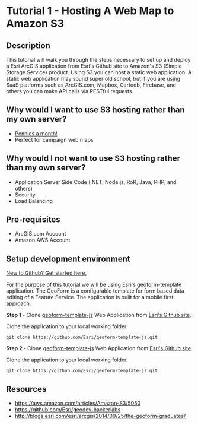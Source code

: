 # Tutorial 1 - Hosting A Web Map to Amazon S3

## Description

This tutorial will walk you through the steps necessary to set up and deploy a Esri ArcGIS application from Esri's Github site  to Amazon's S3 (Simple Storage Service) product.  Using S3 you can host a static web application.  A static web application may sound super old school, but if you are using SaaS platforms such as ArcGIS.com, Mapbox, Cartodb, Firebase, and others you can make API calls via RESTful requests.  

## Why would I want to use S3 hosting rather than my own server?
* [Pennies a month!](http://aws.amazon.com/s3/pricing/)
* Perfect for campaign web maps

## Why would I not want to use S3 hosting rather than my own server?
* Application Server Side Code (.NET, Node.js, RoR, Java, PHP, and others)
* Security
* Load Balancing

## Pre-requisites

* ArcGIS.com Account
* Amazon AWS Account

## Setup development environment

[New to Github? Get started here.](https://github.com/)

For the purpose of this tutorial we will be using Esri's geoform-template application.  The GeoForm is a configurable template for form based data editing of a Feature Service.  The application is built for a mobile first approach.

<b> Step 1 </b> - Clone [geoform-template-js](https://github.com/Esri/geoform-template-js) Web Application from [Esri's Github site](https://github.com/Esri).

<p>Clone the application to your local working folder.</p>

<pre><code>git clone https://github.com/Esri/geoform-template-js.git
</code></pre>


<b> Step 2 </b> - Clone [geoform-template-js](https://github.com/Esri/geoform-template-js) Web Application from [Esri's Github site](https://github.com/Esri).

<p>Clone the application to your local working folder.</p>

<pre><code>git clone https://github.com/Esri/geoform-template-js.git
</code></pre>

## Resources

* https://aws.amazon.com/articles/Amazon-S3/5050
* https://github.com/Esri/geodev-hackerlabs
* http://blogs.esri.com/esri/arcgis/2014/09/25/the-geoform-graduates/

